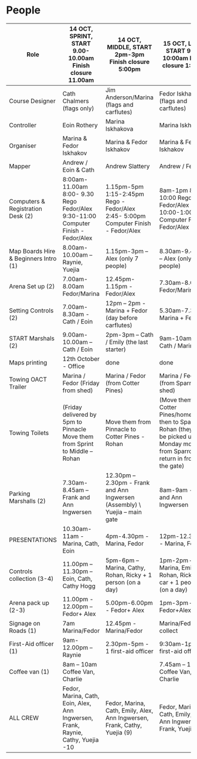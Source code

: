 # People





|     Role                                       |     14 OCT,   SPRINT, START 9.00-10.00am     Finish   closure 11.00am                                 |     14 OCT,   MIDDLE, START 2pm-3pm     Finish   closure 5:00pm                                    |     15 OCT,   LONG, START 9:00-10:00am     Finish   closure 1:00pm                                                                                              |
|------------------------------------------------|-------------------------------------------------------------------------------------------------------|----------------------------------------------------------------------------------------------------|-----------------------------------------------------------------------------------------------------------------------------------------------------------------|
|     Course Designer                            |     Cath Chalmers (flags only)                                                                        |     Jim Anderson/Marina   (flags and carflutes)                                                    |     Fedor Iskhakov (flags and carflutes)                                                                                                                        |
|     Controller                                 |     Eoin Rothery                                                                                      |     Marina Iskhakova                                                                               |     Marina Iskhakova                                                                                                                                            |
|     Organiser                                  |     Marina    & Fedor Iskhakov                                                                        |     Marina    & Fedor Iskhakov                                                                     |     Marina    & Fedor Iskhakov                                                                                                                                  |
|     Mapper                                     |     Andrew / Eoin & Cath                                                                              |     Andrew Slattery                                                                                |     Andrew / Fedor                                                                                                                                              |
|     Computers &   Registration Desk (2)        |     8:00am-11.00am        8:00- 9.30 Rego  Fedor/Alex       9:30-11:00 Computer Finish -Fedor/Alex    |     1.15pm-5pm     1:15-2:45pm Rego - Fedor/Alex     2:45- 5:00pm Computer Finish  - Fedor/Alex    |     8am-1pm     8:00-10:00 Rego -    Fedor/Alex     10:00-1:00pm   Computer Finish -    Fedor/Alex                                                              |
|     Map Boards Hire &   Beginners Intro (1)    |     8.00am-10.00am – Raynie,   Yuejia                                                                 |     1.15pm-3pm –  Alex (only 7 people)                                                             |     8.30am-9.45am – Alex (only 5 people)                                                                                                                        |
|     Arena Set up (2)                           |     7.00am-8.00am Fedor/Marina                                                                        |     12.45pm-1.15pm - Fedor/Alex                                                                    |     7.30am-8.00am Fedor/Marina/Alex                                                                                                                             |
|     Setting Controls   (2)                     |     7.00am- 8.30am - Cath / Eoin                                                                      |      12pm – 2pm -  Marina + Fedor (day before   carflutes)                                         |     5.30am-7.30am Marina +   Fedor                                                                                                                              |
|     START Marshals   (2)                       |     9.00am-10.00am – Cath / Eoin                                                                      |     2pm-3pm  – Cath / Emily   (the last starter)                                                   |     9am-10am – Cath / Marina                                                                                                                                    |
|     Maps printing                              |     12th October - Office                                                                             |     done                                                                                           |     done                                                                                                                                                        |
|     Towing OACT   Trailer                      |     Marina / Fedor (Friday from shed)                                                                 |     Marina / Fedor (from Cotter   Pines)                                                           |     Marina / Fedor (from Sparrow to shed)                                                                                                                       |
|     Towing Toilets                             |     (Friday delivered by 5pm to Pinnacle     Move them from Sprint   to Middle –     Rohan            |     Move them from Pinnacle to Cotter Pines  -     Rohan                                           |     (Move them from Cotter Pines/home  and then to Sparrow Rohan     (they will be picked   up on Monday morning from Sparrow – return in front of the gate)    |
|     Parking Marshalls   (2)                    |     7.30am-8.45am – Frank   and Ann Ingwersen                                                         |     12.30pm – 2.30pm  - Frank and Ann Ingwersen   (Assembly) \ Yuejia – main gate                  |     8am-9am - Frank and Ann Ingwersen                                                                                                                           |
|     PRESENTATIONS                              |     10.30am-11am    - Marina, Cath, Eoin                                                              |     4pm-4.30pm    - Marina, Fedor                                                                  |     12pm-12.30pm    - Marina, Fedor                                                                                                                             |
|     Controls   collection (3-4)                |     11.00pm – 11.30pm – Eoin, Cath, Cathy Hogg                                                        |     5pm-6pm – Marina, Cathy, Rohan, Ricky  +        1 person (on a day)                            |     1pm-2pm – Marina, Emily, Rohan, Ricky   + car +   1 people (on a day)                                                                                       |
|     Arena pack up   (2-3)                      |     11.00pm - 12.00pm   – Fedor+ Alex                                                                 |     5.00pm-6.00pm   -  Fedor+ Alex                                                                 |     1pm-3pm – Fedor+Alex                                                                                                                                        |
|     Signage on Roads   (1)                     |     7am Marina/Fedor                                                                                  |     12.45pm - Marina/Fedor                                                                         |     Marina/Fedor - collect                                                                                                                                      |
|     First-Aid officer   (1)                    |     9am-12.00pm – Raynie                                                                              |     2.30pm-5pm - 1 first-aid officer                                                               |     9:30am-1pm  - 1 first-aid officer                                                                                                                           |
|     Coffee van (1)                             |     8am – 10am Coffee Van,   Charlie                                                                  |                                                                                                    |     7.45am – 10am Coffee Van,   Charlie                                                                                                                         |
|     ALL CREW                                   |     Fedor, Marina,   Cath, Eoin, Alex, Ann Ingwersen, Frank, Raynie, Cathy, Yuejia -10                |     Fedor, Marina,   Cath, Emily, Alex, Ann Ingwersen, Frank, Cathy, Yuejia (9)                    |     Fedor, Marina,   Cath, Emily, Alex, Ann Ingwersen, Frank, Yuejia (8 )                                                                                       |